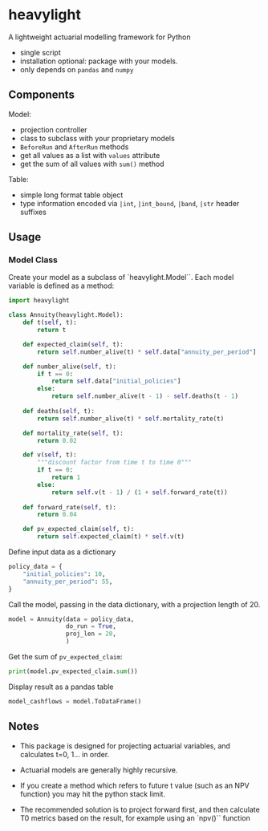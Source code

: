 # heavylight

A lightweight actuarial modelling framework for Python

- single script
- installation optional: package with your models.
- only depends on `pandas` and `numpy`

## Components

Model:

- projection controller
- class to subclass with your proprietary models
- `BeforeRun` and `AfterRun` methods
- get all values as a list with `values` attribute
- get the sum of all values with `sum()` method


Table:

- simple long format table object
- type information encoded via `|int`, `|int_bound`, `|band`, `|str` header suffixes


## Usage

### Model Class

Create your model as a subclass of `heavylight.Model``.  Each model variable is defined as a method:

```python
import heavylight

class Annuity(heavylight.Model):
    def t(self, t):
        return t

    def expected_claim(self, t):
        return self.number_alive(t) * self.data["annuity_per_period"]

    def number_alive(self, t):
        if t == 0:
            return self.data["initial_policies"]
        else:
            return self.number_alive(t - 1) - self.deaths(t - 1)
    
    def deaths(self, t):
        return self.number_alive(t) * self.mortality_rate(t)

    def mortality_rate(self, t):
        return 0.02

    def v(self, t):
        """discount factor from time t to time 0"""
        if t == 0:
            return 1
        else:
            return self.v(t - 1) / (1 + self.forward_rate(t))
    
    def forward_rate(self, t):
        return 0.04

    def pv_expected_claim(self, t):
        return self.expected_claim(t) * self.v(t)
```

Define input data as a dictionary

```python
policy_data = {
    "initial_policies": 10,
    "annuity_per_period": 55,
}
```

Call the model, passing in the data dictionary, with a projection length of 20.

```python
model = Annuity(data = policy_data,
                do_run = True,
                proj_len = 20,
                )
```

Get the sum of `pv_expected_claim`:

```python
print(model.pv_expected_claim.sum())
```



Display result as a pandas table

```python
model_cashflows = model.ToDataFrame()
```

## Notes

 - This package is designed for projecting actuarial variables, and calculates t=0, 1... in order.

 - Actuarial models are generally highly recursive.

 - If you create a method which refers to future t value (such as an NPV function) you may hit the python stack limit.

 - The recommended solution is to project forward first, and then calculate T0 metrics based on the result, for example using an `npv()`` function
 

